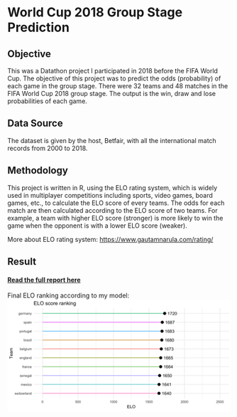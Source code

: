 # World Cup 2018 Group Stage Prediction
## Objective

This was a Datathon project I participated in 2018 before the FIFA World Cup. The objective of this project was to predict the odds (probability) of each game in the group stage. There were 32 teams and 48 matches in the FIFA World Cup 2018 group stage. The output is the win, draw and lose probabilities of each game. 


## Data Source

The dataset is given by the host, Betfair, with all the international match records from 2000 to 2018. 


## Methodology

This project is written in R, using the ELO rating system, which is widely used in multiplayer competitions including sports, video games, board games, etc., to calculate the ELO score of every teams. The odds for each match are then calculated according to the ELO score of two teams. For example, a team with higher ELO score (stronger) is more likely to win the game when the opponent is with a lower ELO score (weaker).

More about ELO rating system: https://www.gautamnarula.com/rating/

## Result
#### [Read the full report here](https://nbviewer.jupyter.org/gist/tommy539/60595e205ee03594042d654ab79a7994)
Final ELO ranking according to my model:
![text](https://github.com/tommy539/Data-Science-Project/blob/master/World%20Cup%202018%20prediction/ELO.png "ELO ranking")
